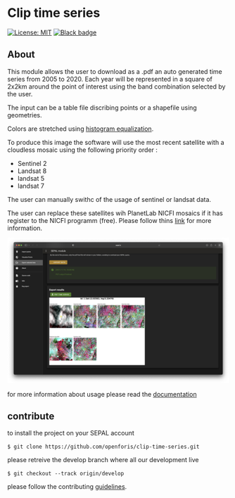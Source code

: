 # Clip time series

[![License: MIT](https://img.shields.io/badge/License-MIT-yellow.svg)](./LICENSE)
[![Black badge](https://img.shields.io/badge/code%20style-black-000000.svg)](https://github.com/psf/black) 

## About 

This module allows the user to download as a .pdf an auto generated time series from 2005 to 2020. 
Each year will be represented in a square of 2x2km around the point of interest using the band combination selected by the user. 

The input can be a table file discribing points or a shapefile using geometries. 

Colors are stretched using [histogram equalization](https://en.wikipedia.org/wiki/Histogram_equalization).

To produce this image the software will use the most recent satellite with a cloudless mosaic using the following priority order :

- Sentinel 2
- Landsat 8
- landsat 5
- landsat 7

The user can manually swithc of the usage of sentinel or landsat data. 

The user can replace these satellites wih PlanetLab NICFI mosaics if it has register to the NICFI programm (free). Please follow thins [link](https://docs.sepal.io/en/latest/setup/nicfi.html) for more information.

![full_app](./doc/img/output_table_planet.png)

for more information about usage please read the [documentation](https://docs.sepal.io/en/latest/modules/dwn/clip-time-series.html)

## contribute

to install the project on your SEPAL account 
```
$ git clone https://github.com/openforis/clip-time-series.git
```

please retreive the develop branch where all our development live
```
$ git checkout --track origin/develop
```

please follow the contributing [guidelines](CONTRIBUTING.md).
